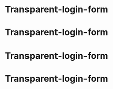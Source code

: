 # Transparent-login-form
# Transparent-login-form
# Transparent-login-form
# Transparent-login-form
